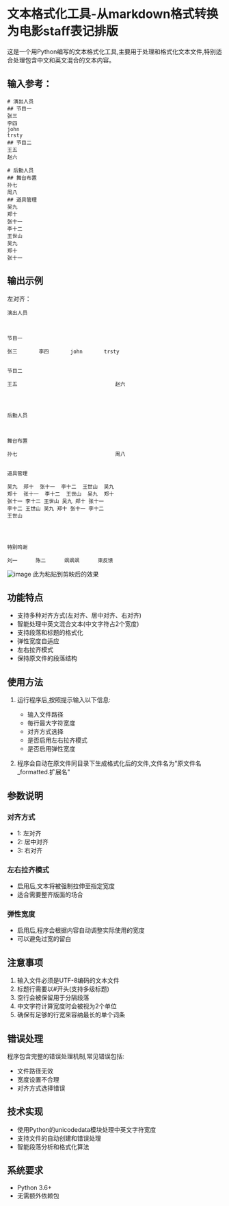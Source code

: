 # 文本格式化工具-从markdown格式转换为电影staff表记排版

这是一个用Python编写的文本格式化工具,主要用于处理和格式化文本文件,特别适合处理包含中文和英文混合的文本内容。

## 输入参考：
``` 
# 演出人员
## 节目一
张三
李四
john
trsty
## 节目二
王五
赵六

# 后勤人员
## 舞台布置
孙七
周八
## 道具管理
吴九
郑十
张十一
李十二
王世山
吴九
郑十
张十一
```

## 输出示例
左对齐：
```
演出人员



节目一

张三       李四       john       trsty


节目二

王五                                赵六




后勤人员



舞台布置

孙七                                周八


道具管理

吴九  郑十  张十一  李十二  王世山  吴九
郑十  张十一  李十二  王世山  吴九  郑十
张十一 李十二 王世山 吴九 郑十 张十一
李十二 王世山 吴九 郑十 张十一 李十二
王世山




特别鸣谢

刘一      陈二      飒飒飒      束反馈

```

![image](https://github.com/user-attachments/assets/d566ade3-da4e-4fe3-920f-911f8db6f4eb)
此为粘贴到剪映后的效果


## 功能特点

- 支持多种对齐方式(左对齐、居中对齐、右对齐)
- 智能处理中英文混合文本(中文字符占2个宽度)
- 支持段落和标题的格式化
- 弹性宽度自适应
- 左右拉齐模式
- 保持原文件的段落结构

## 使用方法

1. 运行程序后,按照提示输入以下信息:
   - 输入文件路径
   - 每行最大字符宽度
   - 对齐方式选择
   - 是否启用左右拉齐模式
   - 是否启用弹性宽度

2. 程序会自动在原文件同目录下生成格式化后的文件,文件名为"原文件名_formatted.扩展名"

## 参数说明

### 对齐方式
- 1: 左对齐
- 2: 居中对齐
- 3: 右对齐

### 左右拉齐模式
- 启用后,文本将被强制拉伸至指定宽度
- 适合需要整齐版面的场合

### 弹性宽度
- 启用后,程序会根据内容自动调整实际使用的宽度
- 可以避免过宽的留白

## 注意事项

1. 输入文件必须是UTF-8编码的文本文件
2. 标题行需要以#开头(支持多级标题)
3. 空行会被保留用于分隔段落
4. 中文字符计算宽度时会被视为2个单位
5. 确保有足够的行宽来容纳最长的单个词条

## 错误处理

程序包含完整的错误处理机制,常见错误包括:
- 文件路径无效
- 宽度设置不合理
- 对齐方式选择错误

## 技术实现

- 使用Python的unicodedata模块处理中英文字符宽度
- 支持文件的自动创建和错误处理
- 智能段落分析和格式化算法

## 系统要求

- Python 3.6+
- 无需额外依赖包
